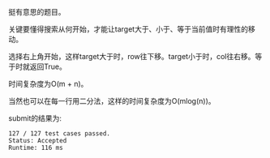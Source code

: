 挺有意思的题目。

关键要懂得搜索从何开始，才能让target大于、小于、等于当前值时有理性的移动。

选择右上角开始，这样target大于时，row往下移。target小于时，col往右移。等于时就返回True。

时间复杂度为O(m + n)。

当然也可以在每一行用二分法，这样的时间复杂度为O(mlog(n))。

submit的结果为:
```
127 / 127 test cases passed.
Status: Accepted
Runtime: 116 ms
```
